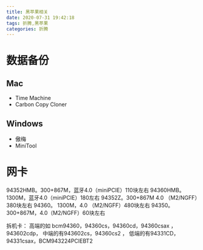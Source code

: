 ```yaml
---
title: 黑苹果相关
date: 2020-07-31 19:42:18
tags: 折腾,黑苹果
categories: 折腾
---
```


# 数据备份
## Mac
- Time Machine
- Carbon Copy Cloner

## Windows
- 傲梅
- MiniTool

# 网卡
94352HMB。300+867M，蓝牙4.0（miniPCIE）110块左右
94360HMB。1300M，蓝牙4.0（miniPCIE）180左右
94352Z。300+867M 4.0 （M2/NGFF）380块左右
94360。   1300M，4.0 （M2/NGFF）480块左右
94350。300+867M，4.0（M2/NGFF）60块左右

拆机卡：
高端的如 bcm94360，94360cs，94360cd，94360csax ，943602cdp，
中端的有943602cs，94360cs2 ，
低端的有94331CD，94331csax，BCM943224PCIEBT2
